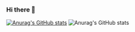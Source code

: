 ### Hi there 👋
[![Anurag's GitHub stats](https://github-readme-stats.vercel.app/api?username=ChrisZcu)](https://github.com/anuraghazra/github-readme-stats)
![Anurag's GitHub stats](https://github-readme-stats.vercel.app/api?username=ChrisZcu&show_icons=true&theme=radical)
<!--
**ChrisZcu/ChrisZcu** is a ✨ _special_ ✨ repository because its `README.md` (this file) appears on your GitHub profile.

Here are some ideas to get you started:

- 🔭 I’m currently working on ...
- 🌱 I’m currently learning ...
- 👯 I’m looking to collaborate on ...
- 🤔 I’m looking for help with ...
- 💬 Ask me about ...
- 📫 How to reach me: ...
- 😄 Pronouns: ...
- ⚡ Fun fact: ...
-->
